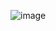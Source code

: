 ![image](https://user-images.githubusercontent.com/79453110/175821637-3f09ce82-b0c1-49a4-aee2-c3c839e0625e.png)
